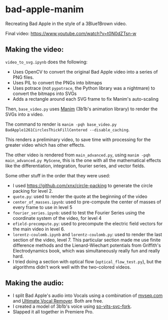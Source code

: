 # bad-apple-manim

Recreating Bad Apple in the style of a 3Blue1Brown video.

Final video: https://www.youtube.com/watch?v=t0N0dZTsn-w

## Making the video:
`video_to_svg.ipynb` does the following:
- Uses OpenCV to convert the original Bad Apple video into a series of PNG files.
- Uses PIL to convert the PNGs into bitmaps
- Uses potrace (not `pypotrace`, the Python library was a nightmare) to convert the bitmaps into SVGs
- Adds a rectangle around each SVG frame to fix Manim's auto-scaling

Then, `base_video.py` uses [Manim](https://github.com/ManimCommunity/manim) (3b1b's animation library) to render the SVGs into a video. 

The command to render is `manim -pqh base_video.py BadApple1261CirclesThickFillCentered --disable_caching`.

This renders a preliminary video, to save time with processing for the greater video which has other effects.

The other video is rendered from `main_advanced.py`, using `manim -pqh main_advanced.py MyScene`, this is the one with all the mathematical effects like the 
differentiation, integration, fourier series, and vector fields.

Some other stuff in the order that they were used:
- I used https://github.com/xnx/circle-packing to generate the circle packing for level 2.
- `quote.py`: used to render the quote at the beginning of the video
- `center_of_masses.ipynb`: used to pre-compute the center of masses of every frame to use in level 5
- `fourier_series.ipynb`: used to test the Fourier Series using the coordinate system of the video, for level 4
- `efield-precompute.py`: used to precompute the electric field vectors for the main video in level 6.
- `lorentz-coulomb.ipynb` and `lorentz-coulomb.py`: used to render the last section of the video, level 7. This particular section made me use finite difference methods and the Lienard-Wiechart potentials from Griffith's Electrodynamics book, which was simultaneously really fun and really hard.
- I tried doing a section with optical flow (`optical_flow_test.py`), but the algorithms didn't work well with the two-colored videos.

## Making the audio:
- I split Bad Apple's audio into Vocals using a combination of [mvsep.com](mvsep.com) and [Ultimate Vocal Remover](https://ultimatevocalremover.com/). Both are free.
- I created a model of 3b1b's voice using [so-vits-svc-fork](https://github.com/voicepaw/so-vits-svc-fork). 
- Slapped it all together in Premiere Pro.
